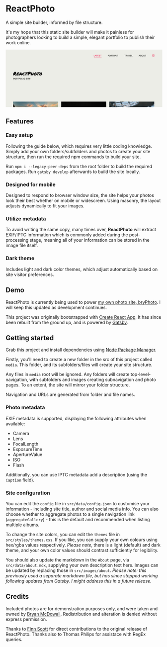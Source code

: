 # ReactPhoto

A simple site builder, informed by file structure.

It's my hope that this static site builder will make it painless for photographers looking to build a simple, elegant portfolio to publish their work online.

![Preview of ReactPhoto homepage using placeholder images](./preview.jpg)

## Features

### Easy setup

Following the guide below, which requires very little coding knowledge. Simply add your own folders/subfolders and photos to create your site structure, then run the required npm commands to build your site.

Run ``npm i --legacy-peer-deps`` from the root folder to build the required packages. Run ``gatsby develop`` afterwards to build the site locally.


### Designed for mobile

Designed to respond to browser window size, the site helps your photos look their best whether on mobile or widescreen. Using masonry, the layout adjusts dynamically to fit your images.


### Utilize metadata

To avoid writing the same copy, many times over, **ReactPhoto** will extract EXIF/IPTC information which is commonly added during the post-processing stage, meaning all of your information can be stored in the image file itself.


### Dark theme

Includes light and dark color themes, which adjust automatically based on site visitor preferences.


## Demo

ReactPhoto is currently being used to power [my own photo site, bryPhoto](https://www.bryphoto.co.uk/). I will keep this updated as development continues.

This project was originally bootstrapped with [Create React App](https://github.com/facebook/create-react-app). It has since been rebuilt from the ground up, and is powered by [Gatsby](https://www.gatsbyjs.com).


## Getting started

Grab this project and install dependencies using [Node Package Manager](https://docs.npmjs.com/about-npm/index.html).

Firstly, you'll need to create a new folder in the src of this project called ``media``. This folder, and its subfolders/files will create your site structure.

Any files in ``media`` root will be ignored. Any folders will create top-level-navigation, with subfolders and images creating subnavigation and photo pages. To an extent, the site will mirror your folder structure.

Navigation and URLs are generated from folder and file names.


### Photo metadata

EXIF metadata is supported, displaying the following attributes when available:
- Camera
- Lens
- FocalLength
- ExposureTime
- ApertureValue
- ISO
- Flash

Additionally, you can use IPTC metadata add a description (using the ``Caption`` field).


### Site configuration

You can edit the ``config`` file in ``src/data/config.json`` to customise your information - including site title, author and social media info. You can also choose whether to aggregate photos to a single navigation link (``aggregateGallery``) - this is the default and recommended when listing multiple albums.

To change the site colors, you can edit the ``themes`` file in ``src/styles/themes.css``. If you like, you can supply your own colours using hex/rgba values respectively. *Please note*, there is a light (default) and dark theme, and your own color values should contrast sufficiently for legibility.

You should also update the markdown in the ``About`` page, via ``src/data/about.mdx``, supplying your own description text here. Images can be updated by replacing those in ``src/images/about``. _Please note: this previously used a separate markdown file, but has since stopped working following updates from Gatsby. I might address this in a future release._


## Credits
Included photos are for demonstration purposes only, and were taken and owned by [Bryan McDowall](https://www.bryphoto.co.uk/). Redistribution and alteration is denied without express permission.

Thanks to [Finn Scott](https://github.com/GeeWizWow) for direct contributions to the original release of ReactPhoto. Thanks also to Thomas Philips for assistace with RegEx queries.